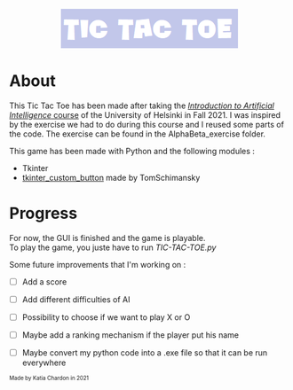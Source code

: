 <p align="center"><kbd>
<img src="https://github.com/kchardon/TIC-TAC-TOE/blob/main/img/titre.png", title="My TIC TAC TOE!", alt="TIC TAC TOE">
</kbd></p>

# About
This Tic Tac Toe has been made after taking the [*Introduction to Artificial Intelligence* course](https://materiaalit.github.io/intro-to-ai/) of the University of Helsinki in Fall 2021. I was inspired by the exercise we had to do during this course and I reused some parts of the code. The exercise can be found in the AlphaBeta_exercise folder.  
  
This game has been made with Python and the following modules :
* Tkinter
* [tkinter_custom_button](https://github.com/TomSchimansky/GuitarTuner/tree/master/documentation) made by TomSchimansky
  
# Progress
For now, the GUI is finished and the game is playable.  
To play the game, you juste have to run *TIC-TAC-TOE.py*
  
Some future improvements that I'm working on :  
- [ ] Add a score
- [ ] Add different difficulties of AI
- [ ] Possibility to choose if we want to play X or O
- [ ] Maybe add a ranking mechanism if the player put his name
- [ ] Maybe convert my python code into a .exe file so that it can be run everywhere  
  
  
    
  
    
<sup><sup>Made by Katia Chardon in 2021</sub></sub>
